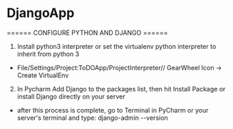 # DjangoApp

====== CONFIGURE PYTHON AND DJANGO ======
1. Install python3 interpreter or set the virtualenv python interpreter to inherit from python 3
  + File/Settings/Project:ToDOApp/ProjectInterpreter// GearWheel Icon -> Create VirtualEnv
2. In Pycharm Add Django to the packages list, then hit Install Package or install Django directly on your server
  + after this process is complete, go to Terminal in PyCharm or your server's terminal and type: django-admin --version
